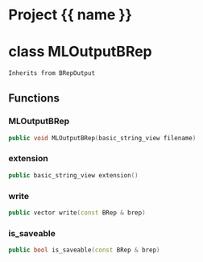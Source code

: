<script setup>
import {useRoute} from 'vitepress'
const {path} = useRoute()
const tokens = path.split('/')
const words = tokens[2].split('-');
for (let i = 0; i < words.length; i++) {
    words[i] = words[i].charAt(0).toUpperCase() + words[i].slice(1);
    words[i] = words[i].replace('geode', 'Geode')
}
const name = words.join('-');
</script>
# Project {{ name }}

# class MLOutputBRep


```cpp
Inherits from BRepOutput
```



## Functions

### MLOutputBRep

```cpp
public void MLOutputBRep(basic_string_view filename)
```


### extension

```cpp
public basic_string_view extension()
```


### write

```cpp
public vector write(const BRep & brep)
```


### is_saveable

```cpp
public bool is_saveable(const BRep & brep)
```




